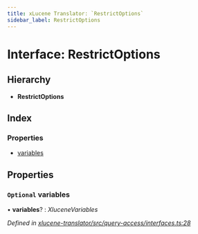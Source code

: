 ```yaml
---
title: xLucene Translator: `RestrictOptions`
sidebar_label: RestrictOptions
---
```


# Interface: RestrictOptions

## Hierarchy

* **RestrictOptions**

## Index

### Properties

* [variables](restrictoptions.md#optional-variables)

## Properties

### `Optional` variables

• **variables**? : *XluceneVariables*

*Defined in [xlucene-translator/src/query-access/interfaces.ts:28](https://github.com/terascope/teraslice/blob/653cf7530/packages/xlucene-translator/src/query-access/interfaces.ts#L28)*
